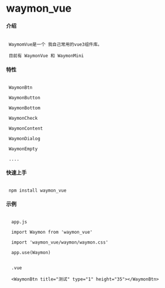 # waymon_vue


#### 介绍
```
 
 WaymomVue是一个 我自己常用的vue3组件库。
 
 目前有 WaymonVue 和 WaymonMini

```

#### 特性

```

 WaymonBtn

 WaymonButton

 WaymonBottom

 WaymonCheck

 WaymonContent

 WaymonDialog

 WaymonEmpty

 ....

```

#### 快速上手

```
 
 npm install waymon_vue

```


#### 示例

```

  app.js 

  import Waymon from 'waymon_vue'

  import 'waymon_vue/waymon/waymon.css'

  app.use(Waymon)


  .vue

  <WaymonBtn title="测试" type="1" height="35"></WaymonBtn>

```
